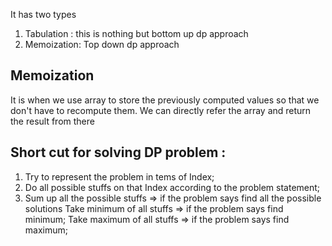 It has two types
1. Tabulation : this is nothing but bottom up dp approach
2. Memoization: Top down dp approach

## Memoization
It is when we use array to store the previously computed values so that we don't have to recompute them. We can directly refer the array and return the result from there

## Short cut for solving DP problem : 
1. Try to represent the problem in tems of Index;
2. Do all possible stuffs on that Index according to the problem statement;
3. Sum up all the possible stuffs => if the problem says find all the possible solutions
    Take minimum of all stuffs => if the problem says find minimum;
    Take maximum of all stuffs => if the problem says find maximum;